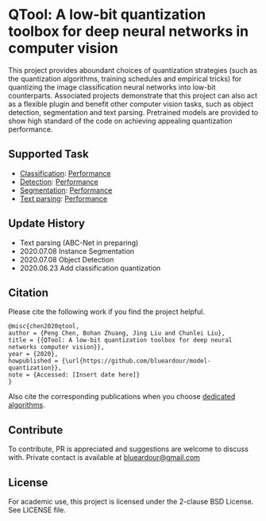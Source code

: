 
# QTool: A low-bit quantization toolbox for deep neural networks in computer vision

This project provides aboundant choices of quantization strategies (such as the quantization algorithms, training schedules and empirical tricks) for quantizing the image classification neural networks into low-bit counterparts. Associated projects demonstrate that this project can also act as a flexible plugin and benefit other computer vision tasks, such as object detection, segmentation and text parsing. Pretrained models are provided to show high standard of the code on achieving appealing quantization performance. 

## Supported Task

- [Classification](./doc/classification.md): [Performance](./doc/result_cls.md)
- [Detection](./doc/detection.md): [Performance](./doc/result_det.md)
- [Segmentation](./doc/detection.md): [Performance](./doc/result_seg.md)
- [Text parsing](./doc/detection.md): [Performance](./doc/result_text.md)

## Update History

- Text parsing (ABC-Net in preparing)
- 2020.07.08 Instance Segmentation
- 2020.07.08 Object Detection
- 2020.06.23 Add classification quantization

## Citation

Please cite the following work if you find the project helpful.

```
@misc{chen2020qtool,
author = {Peng Chen, Bohan Zhuang, Jing Liu and Chunlei Liu},
title = {{QTool: A low-bit quantization toolbox for deep neural networks computer vision}},
year = {2020},
howpublished = {\url{https://github.com/blueardour/model-quantization}},
note = {Accessed: [Insert date here]}
}
```


Also cite the corresponding publications when you choose [dedicated algorithms](./doc/reference.md).

## Contribute

To contribute, PR is appreciated and suggestions are welcome to discuss with. Private contact is available at blueardour@gmail.com

## License

For academic use, this project is licensed under the 2-clause BSD License. See LICENSE file.

